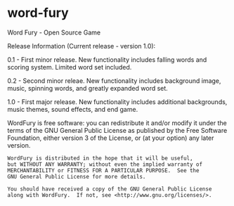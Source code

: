 # word-fury
Word Fury - Open Source Game

Release Information (Current release - version 1.0):

0.1 - First minor release. New functionality includes falling words and scoring system.  Limited word set included.

0.2 - Second minor releae. New functionality includes background image, music, spinning words, and greatly expanded word set.

1.0 - First major release. New functionality includes additional backgrounds, music themes, sound effects, and end game.

WordFury is free software: you can redistribute it and/or modify
    it under the terms of the GNU General Public License as published by
    the Free Software Foundation, either version 3 of the License, or
    (at your option) any later version.

    WordFury is distributed in the hope that it will be useful,
    but WITHOUT ANY WARRANTY; without even the implied warranty of
    MERCHANTABILITY or FITNESS FOR A PARTICULAR PURPOSE.  See the
    GNU General Public License for more details.

    You should have received a copy of the GNU General Public License
    along with WordFury.  If not, see <http://www.gnu.org/licenses/>.
